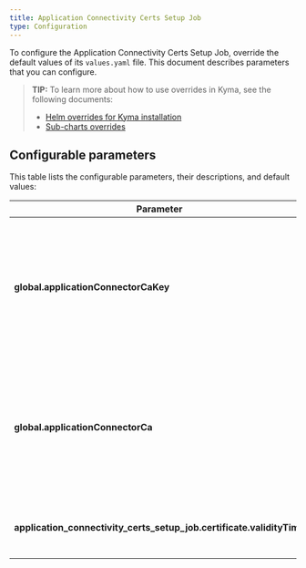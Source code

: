 ```yaml
---
title: Application Connectivity Certs Setup Job
type: Configuration
---
```


To configure the Application Connectivity Certs Setup Job, override the default values of its `values.yaml` file. This document describes parameters that you can configure.

>**TIP:** To learn more about how to use overrides in Kyma, see the following documents: 
>* [Helm overrides for Kyma installation](/root/kyma/#configuration-helm-overrides-for-kyma-installation)
>* [Sub-charts overrides](/root/kyma/#configuration-helm-overrides-for-kyma-installation-sub-chart-overrides)


## Configurable parameters

This table lists the configurable parameters, their descriptions, and default values:

| Parameter | Description | Default value |
|-----------|-------------|---------------|
| **global.applicationConnectorCaKey** | Specifies the base64-encoded private key for the Application Connector. If you don't provide it, the private key is generated automatically. | autogenerated |
| **global.applicationConnectorCa** | Specifies the base64-encoded certificate for the Application Connector. If you don't provide it, the certificate is generated automatically. | autogenerated |
| **application_connectivity_certs_setup_job.certificate.validityTime** | Specifies how long the generated certificate is valid. | `92d` | 

